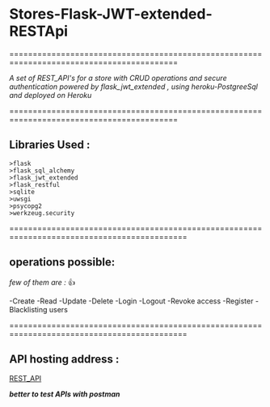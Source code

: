 # Stores-Flask-JWT-extended-RESTApi

==========================================================================================

 *A set of REST_API's for a store with CRUD operations and secure authentication powered by flask_jwt_extended , using heroku-PostgreeSql and deployed on Heroku*

==========================================================================================

## Libraries Used :
 
    >flask
    >flask_sql_alchemy
    >flask_jwt_extended
    >flask_restful
    >sqlite
    >uwsgi
    >psycopg2
    >werkzeug.security

============================================================================================

## operations possible:

*few of them are :* :+1:

 -Create
 -Read
 -Update 
 -Delete
 -Login
 -Logout
 -Revoke access
 -Register
 -Blacklisting users

============================================================================================

## API hosting address :

[REST_API](https://stores-flask-jwt-extended.herokuapp.com/)

***better to test APIs with postman***
        
